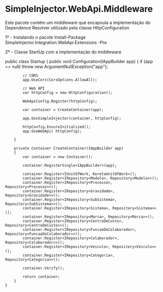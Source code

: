 # SimpleInjector.WebApi.Middleware

Este pacote contém um middleware que encapsula a implementação do Dependence Resolver utilizado pela classe HttpConfiguration

1º - Instalando o pacote
Install-Package SimpleInjector.Integration.WebApi.Extensions -Pre

2º - Classe StartUp com a implementação do middleware

public class Startup
    {
        public void Configuration(IAppBuilder app)
        {
            if (app == null) throw new ArgumentNullException("app");

            // CORS
            app.UseCors(CorsOptions.AllowAll);

            // Web API
            var httpConfig = new HttpConfiguration();
                        
            WebApiConfig.Register(httpConfig);
            
            var container = CreateContainer(app);

            app.UseSimpleInjector(container, httpConfig);

            httpConfig.EnsureInitialized();
            app.UseWebApi( httpConfig);

        }

        private Container CreateContainer(IAppBuilder app)
        {
            var container = new Container();

            container.RegisterSingle<IAppBuilder>(app);                      

            container.Register<IUnitOfWork, KeretaUnitOfWork>();
            container.Register<IRepository<Modelo>, Repository<Modelo>>();
            container.Register<IRepository<Processo>, Repository<Processo>>();
            container.Register<IRepository<Gravidade>, Repository<Gravidade>>();
            container.Register<IRepository<SubSistema>, Repository<SubSistema>>();
            container.Register<IRepository<Sistema>, Repository<Sistema>>();
            container.Register<IRepository<Marca>, Repository<Marca>>();
            container.Register<IRepository<CentroDeCusto>, Repository<CentroDeCusto>>();
            container.Register<IRepository<FuncaoDoColaborador>, Repository<FuncaoDoColaborador>>();
            container.Register<IRepository<Colaborador>, Repository<Colaborador>>();
            container.Register<IRepository<Veiculo>, Repository<Veiculo>>();
            container.Register<IRepository<Categoria>, Repository<Categoria>>();

            container.Verify();

            return container;
        }
    }


